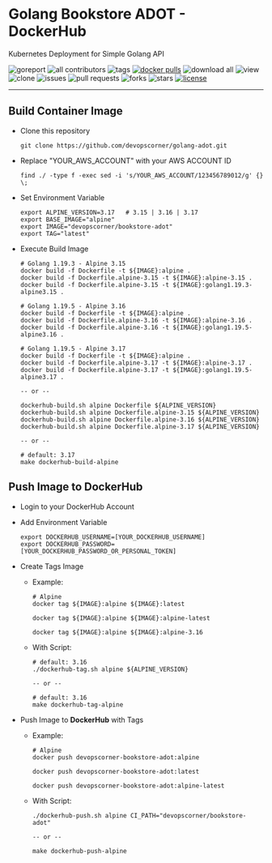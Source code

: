 # Golang Bookstore ADOT - DockerHub

Kubernetes Deployment for Simple Golang API

![goreport](https://goreportcard.com/badge/github.com/devopscorner/golang-adot/src)
![all contributors](https://img.shields.io/github/contributors/devopscorner/golang-adot)
![tags](https://img.shields.io/github/v/tag/devopscorner/golang-adot?sort=semver)
[![docker pulls](https://img.shields.io/docker/pulls/devopscorner/bookstore-adot.svg)](https://hub.docker.com/r/devopscorner/bookstore-adot/)
![download all](https://img.shields.io/github/downloads/devopscorner/golang-adot/total.svg)
![view](https://views.whatilearened.today/views/github/devopscorner/golang-adot.svg)
![clone](https://img.shields.io/badge/dynamic/json?color=success&label=clone&query=count&url=https://github.com/devopscorner/golang-adot/blob/master/clone.json?raw=True&logo=github)
![issues](https://img.shields.io/github/issues/devopscorner/golang-adot)
![pull requests](https://img.shields.io/github/issues-pr/devopscorner/golang-adot)
![forks](https://img.shields.io/github/forks/devopscorner/golang-adot)
![stars](https://img.shields.io/github/stars/devopscorner/golang-adot)
[![license](https://img.shields.io/github/license/devopscorner/golang-adot)](https://img.shields.io/github/license/devopscorner/golang-adot)

---

## Build Container Image

- Clone this repository

  ```
  git clone https://github.com/devopscorner/golang-adot.git
  ```

- Replace "YOUR_AWS_ACCOUNT" with your AWS ACCOUNT ID

  ```
  find ./ -type f -exec sed -i 's/YOUR_AWS_ACCOUNT/123456789012/g' {} \;
  ```

- Set Environment Variable

  ```
  export ALPINE_VERSION=3.17   # 3.15 | 3.16 | 3.17
  export BASE_IMAGE="alpine"
  export IMAGE="devopscorner/bookstore-adot"
  export TAG="latest"
  ```

- Execute Build Image

  ```
  # Golang 1.19.3 - Alpine 3.15
  docker build -f Dockerfile -t ${IMAGE}:alpine .
  docker build -f Dockerfile.alpine-3.15 -t ${IMAGE}:alpine-3.15 .
  docker build -f Dockerfile.alpine-3.15 -t ${IMAGE}:golang1.19.3-alpine3.15 .

  # Golang 1.19.5 - Alpine 3.16
  docker build -f Dockerfile -t ${IMAGE}:alpine .
  docker build -f Dockerfile.alpine-3.16 -t ${IMAGE}:alpine-3.16 .
  docker build -f Dockerfile.alpine-3.16 -t ${IMAGE}:golang1.19.5-alpine3.16 .

  # Golang 1.19.5 - Alpine 3.17
  docker build -f Dockerfile -t ${IMAGE}:alpine .
  docker build -f Dockerfile.alpine-3.17 -t ${IMAGE}:alpine-3.17 .
  docker build -f Dockerfile.alpine-3.17 -t ${IMAGE}:golang1.19.5-alpine3.17 .

  -- or --

  dockerhub-build.sh alpine Dockerfile ${ALPINE_VERSION}
  dockerhub-build.sh alpine Dockerfile.alpine-3.15 ${ALPINE_VERSION}
  dockerhub-build.sh alpine Dockerfile.alpine-3.16 ${ALPINE_VERSION}
  dockerhub-build.sh alpine Dockerfile.alpine-3.17 ${ALPINE_VERSION}

  -- or --

  # default: 3.17
  make dockerhub-build-alpine
  ```

## Push Image to DockerHub

- Login to your DockerHub Account

- Add Environment Variable
  ```
  export DOCKERHUB_USERNAME=[YOUR_DOCKERHUB_USERNAME]
  export DOCKERHUB_PASSWORD=[YOUR_DOCKERHUB_PASSWORD_OR_PERSONAL_TOKEN]
  ```

- Create Tags Image
  - Example:

    ```
    # Alpine
    docker tag ${IMAGE}:alpine ${IMAGE}:latest

    docker tag ${IMAGE}:alpine ${IMAGE}:alpine-latest

    docker tag ${IMAGE}:alpine ${IMAGE}:alpine-3.16
    ```

  - With Script:

    ```
    # default: 3.16
    ./dockerhub-tag.sh alpine ${ALPINE_VERSION}

    -- or --

    # default: 3.16
    make dockerhub-tag-alpine
    ```

- Push Image to **DockerHub** with Tags

  - Example:

    ```
    # Alpine
    docker push devopscorner-bookstore-adot:alpine

    docker push devopscorner-bookstore-adot:latest

    docker push devopscorner-bookstore-adot:alpine-latest
    ```

  - With Script:

    ```
    ./dockerhub-push.sh alpine CI_PATH="devopscorner/bookstore-adot"

    -- or --

    make dockerhub-push-alpine
    ```
